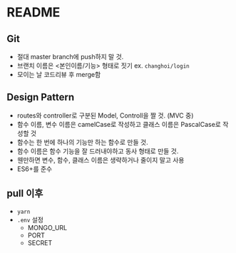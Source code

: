 # README

## Git
- 절대 master branch에 push하지 말 것.
- 브랜치 이름은 <본인이름/기능> 형태로 짓기 ex. `changhoi/login`
- 모이는 날 코드리뷰 후 merge함

## Design Pattern
- routes와 controller로 구분된 Model, Controll을 짤 것. (MVC 중)
- 함수 이름, 변수 이름은 camelCase로 작성하고 클래스 이름은 PascalCase로 작성할 것
- 함수는 한 번에 하나의 기능만 하는 함수로 만들 것.
- 함수 이름은 함수 기능을 잘 드러내야하고 동사 형태로 만들 것.
- 웬만하면 변수, 함수, 클래스 이름은 생략하거나 줄이지 말고 사용
- ES6+를 준수

## pull 이후

- `yarn`
- `.env` 설정
  - MONGO_URL
  - PORT
  - SECRET